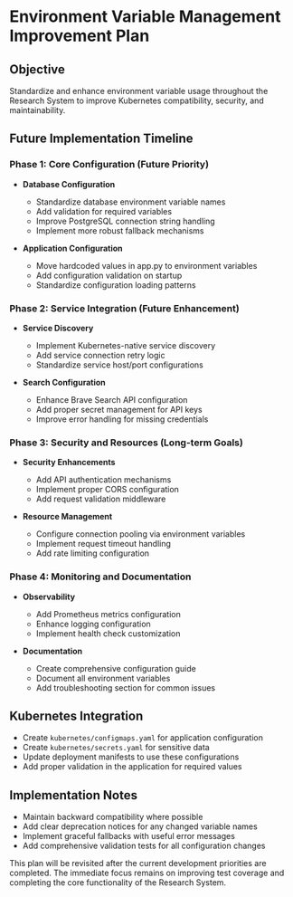 # Environment Variable Management Improvement Plan

## Objective
Standardize and enhance environment variable usage throughout the Research System to improve Kubernetes compatibility, security, and maintainability.

## Future Implementation Timeline

### Phase 1: Core Configuration (Future Priority)
- **Database Configuration**
  - Standardize database environment variable names
  - Add validation for required variables
  - Improve PostgreSQL connection string handling
  - Implement more robust fallback mechanisms

- **Application Configuration**
  - Move hardcoded values in app.py to environment variables
  - Add configuration validation on startup
  - Standardize configuration loading patterns

### Phase 2: Service Integration (Future Enhancement)
- **Service Discovery**
  - Implement Kubernetes-native service discovery
  - Add service connection retry logic
  - Standardize service host/port configurations

- **Search Configuration**
  - Enhance Brave Search API configuration
  - Add proper secret management for API keys
  - Improve error handling for missing credentials

### Phase 3: Security and Resources (Long-term Goals)
- **Security Enhancements**
  - Add API authentication mechanisms
  - Implement proper CORS configuration
  - Add request validation middleware

- **Resource Management**
  - Configure connection pooling via environment variables
  - Implement request timeout handling
  - Add rate limiting configuration

### Phase 4: Monitoring and Documentation
- **Observability**
  - Add Prometheus metrics configuration
  - Enhance logging configuration
  - Implement health check customization

- **Documentation**
  - Create comprehensive configuration guide
  - Document all environment variables
  - Add troubleshooting section for common issues

## Kubernetes Integration
- Create `kubernetes/configmaps.yaml` for application configuration
- Create `kubernetes/secrets.yaml` for sensitive data
- Update deployment manifests to use these configurations
- Add proper validation in the application for required values

## Implementation Notes
- Maintain backward compatibility where possible
- Add clear deprecation notices for any changed variable names
- Implement graceful fallbacks with useful error messages
- Add comprehensive validation tests for all configuration changes

This plan will be revisited after the current development priorities are completed. The immediate focus remains on improving test coverage and completing the core functionality of the Research System.